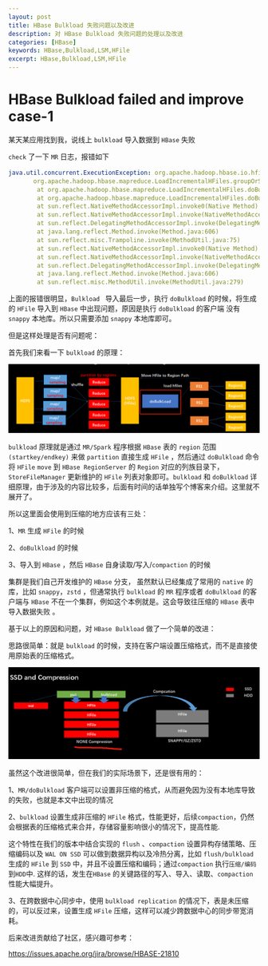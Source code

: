 ```yaml
---
layout: post
title: HBase Bulkload 失败问题以及改进
description: 对 HBase Bulkload 失败问题的处理以及改进
categories: [HBase]
keywords: HBase,Bulkload,LSM,HFile
excerpt: HBase,Bulkload,LSM,HFile
---
```


#  HBase Bulkload failed and improve case-1

某天某应用找到我，说线上 `bulkload` 导入数据到 `HBase` 失败

`check` 了一下 `MR` 日志，报错如下

```yaml
java.util.concurrent.ExecutionException: org.apache.hadoop.hbase.io.hfile.CorruptHFileException: Problem reading HFile Trailer from file hdfs://******/*****/f1/2adb6a82818642aca73daf999063f655
       org.apache.hadoop.hbase.mapreduce.LoadIncrementalHFiles.groupOrSplitPhase(LoadIncrementalHFiles.java:584)
        at org.apache.hadoop.hbase.mapreduce.LoadIncrementalHFiles.doBulkLoad(LoadIncrementalHFiles.java:440)
        at org.apache.hadoop.hbase.mapreduce.LoadIncrementalHFiles.doBulkLoad(LoadIncrementalHFiles.java:327)
        at sun.reflect.NativeMethodAccessorImpl.invoke0(Native Method)
        at sun.reflect.NativeMethodAccessorImpl.invoke(NativeMethodAccessorImpl.java:57)
        at sun.reflect.DelegatingMethodAccessorImpl.invoke(DelegatingMethodAccessorImpl.java:43)
        at java.lang.reflect.Method.invoke(Method.java:606)
        at sun.reflect.misc.Trampoline.invoke(MethodUtil.java:75)
        at sun.reflect.NativeMethodAccessorImpl.invoke0(Native Method)
        at sun.reflect.NativeMethodAccessorImpl.invoke(NativeMethodAccessorImpl.java:57)
        at sun.reflect.DelegatingMethodAccessorImpl.invoke(DelegatingMethodAccessorImpl.java:43)
        at java.lang.reflect.Method.invoke(Method.java:606)
        at sun.reflect.misc.MethodUtil.invoke(MethodUtil.java:279)

```

  

上面的报错很明显，`Bulkload ` 导入最后一步，执行 `doBulkload` 的时候，将生成的 `HFile` 导入到 `HBase` 中出现问题，原因是执行 `doBulkload` 的客户端 没有 `snappy` 本地库。所以只需要添加 `snappy` 本地库即可。


但是这样处理是否有问题呢：

首先我们来看一下 `bulkload` 的原理：

![](/images/posts/hbase/bulkload/bulkload-arc1.png "bulkload arc")



`bulkload` 原理就是通过 `MR/Spark` 程序根据 `HBase` 表的 `region` 范围 `(startkey/endkey)` 来做 `partition` 直接生成 `HFile` ，然后通过 `doBulkload` 命令将 `HFile` `move` 到 `HBase RegionServer` 的 `Region` 对应的列族目录下， `StoreFileManager` 更新维护的 `HFile` 列表对象即可。`bulkload` 和 `doBulkload` 详细原理，由于涉及的内容比较多，后面有时间的话单独写个博客来介绍。这里就不展开了。

所以这里面会使用到压缩的地方应该有三处：  

1、`MR`  生成 `HFile` 的时候   

2、`doBulkload`  的时候  

3、导入到 `HBase` ，然后 `HBase` 自身读取/写入/`compaction` 的时候


集群是我们自己开发维护的 `HBase` 分支， 虽然默认已经集成了常用的 `native` 的库，比如 `snappy`，`zstd` ，但通常执行 `bulkload` 的 `MR` 程序或者 `doBulkload` 的客户端与 `HBase` 不在一个集群，例如这个本例就是。这会导致往压缩的 `HBase` 表中导入数据失败 。

基于以上的原因和问题，对 `HBase Bulkload` 做了一个简单的改进：

思路很简单：就是 `bulkload` 的时候，支持在客户端设置压缩格式，而不是直接使用原始表的压缩格式。

![](/images/posts/hbase/bulkload/bulkload-improve1.png "bulkload improve")



虽然这个改进很简单，但在我们的实际场景下，还是很有用的：

1、`MR/doBulkload` 客户端可以设置非压缩的格式，从而避免因为没有本地库导致的失败，也就是本文中出现的情况

2、`bulkload` 设置生成非压缩的 `HFile` 格式，性能更好，后续`compaction`，仍然会根据表的压缩格式来合并，存储容量影响很小的情况下，提高性能.

这个特性在我们的版本中结合实现的 `flush`  、`compaction`  设置异构存储策略、压缩编码以及 `WAL ON SSD` 可以做到数据异构以及冷热分离，比如 `flush/bulkload` 生成的 `HFile` 到 `SSD` 中，并且不设置压缩和编码；通过`compaction` 执行`压缩/编码`到`HDD`中. 这样的话，发生在`HBase` 的关键路径的写入、导入、读取、`compaction `性能大幅提升。

3、在跨数据中心同步中，使用 `bulkload replication` 的情况下，表是未压缩的，可以反过来，设置生成 `HFile` 压缩，这样可以减少跨数据中心的同步带宽消耗。



后来改进贡献给了社区，感兴趣可参考：

https://issues.apache.org/jira/browse/HBASE-21810

